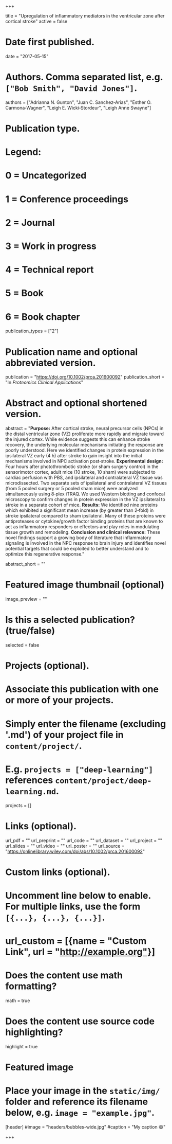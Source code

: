 +++

title = "Upregulation of inflammatory mediators in the ventricular zone after cortical stroke"
active = false
# Date first published.
date = "2017-05-15"

# Authors. Comma separated list, e.g. `["Bob Smith", "David Jones"]`.
authors = ["Adrianna N. Gunton", "Juan C. Sanchez‐Arias", "Esther O. Carmona‐Wagner", "Leigh E. Wicki‐Stordeur", "Leigh Anne Swayne"]

# Publication type.
# Legend:
# 0 = Uncategorized
# 1 = Conference proceedings
# 2 = Journal
# 3 = Work in progress
# 4 = Technical report
# 5 = Book
# 6 = Book chapter
publication_types = ["2"]

# Publication name and optional abbreviated version.
publication = "https://doi.org/10.1002/prca.201600092"
publication_short = "In *Proteomics Clinical Applications*"

# Abstract and optional shortened version.
abstract = "**Purpose:** After cortical stroke, neural precursor cells (NPCs) in the distal ventricular zone (VZ) proliferate more rapidly and migrate toward the injured cortex. While evidence suggests this can enhance stroke recovery, the underlying molecular mechanisms initiating the response are poorly understood. Here we identified changes in protein expression in the ipsilateral VZ early (4 h) after stroke to gain insight into the initial mechanisms involved in NPC activation post‐stroke. **Experimental design:** Four hours after photothrombotic stroke (or sham surgery control) in the sensorimotor cortex, adult mice (10 stroke, 10 sham) were subjected to cardiac perfusion with PBS, and ipsilateral and contralateral VZ tissue was microdissected. Two separate sets of ipsilateral and contralateral VZ tissues (from 5 pooled surgery or 5 pooled sham mice) were analyzed simultaneously using 8‐plex iTRAQ. We used Western blotting and confocal microscopy to confirm changes in protein expression in the VZ ipsilateral to stroke in a separate cohort of mice. **Results:** We identified nine proteins which exhibited a significant mean increase (by greater than 2‐fold) in stroke ipsilateral compared to sham ipsilateral. Many of these proteins were antiproteases or cytokine/growth factor binding proteins that are known to act as inflammatory responders or effectors and play roles in modulating tissue growth and remodeling. **Conclusion and clinical relevance:** These novel findings support a growing body of literature that inflammatory signaling is involved in the NPC response to brain injury and identifies novel potential targets that could be exploited to better understand and to optimize this regenerative response."

abstract_short = ""

# Featured image thumbnail (optional)
image_preview = ""

# Is this a selected publication? (true/false)
selected = false

# Projects (optional).
#   Associate this publication with one or more of your projects.
#   Simply enter the filename (excluding '.md') of your project file in `content/project/`.
#   E.g. `projects = ["deep-learning"]` references `content/project/deep-learning.md`.
projects = []

# Links (optional).
url_pdf = ""
url_preprint = ""
url_code = ""
url_dataset = ""
url_project = ""
url_slides = ""
url_video = ""
url_poster = ""
url_source = "https://onlinelibrary.wiley.com/doi/abs/10.1002/prca.201600092"

# Custom links (optional).
#   Uncomment line below to enable. For multiple links, use the form `[{...}, {...}, {...}]`.
# url_custom = [{name = "Custom Link", url = "http://example.org"}]

# Does the content use math formatting?
math = true

# Does the content use source code highlighting?
highlight = true

# Featured image
# Place your image in the `static/img/` folder and reference its filename below, e.g. `image = "example.jpg"`.
[header]
#image = "headers/bubbles-wide.jpg"
#caption = "My caption 😄"

+++
